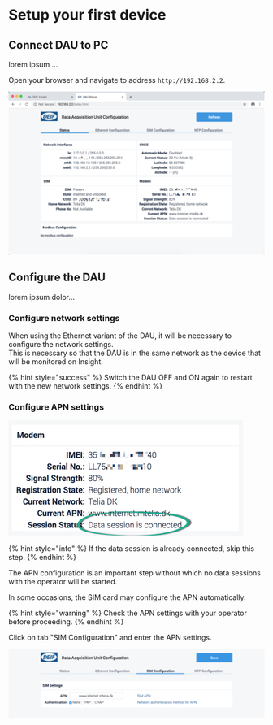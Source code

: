 # Setup your first device

## Connect DAU to PC

lorem ipsum ...

Open your browser and navigate to address `http://192.168.2.2`.

![After connection is established, the result should look similar to this.](../.gitbook/assets/image%20%281%29.png)

## Configure the DAU

lorem ipsum dolor...

### Configure network settings

When using the Ethernet variant of the DAU, it will be necessary to configure the network settings.  
This is necessary so that the DAU is in the same network as the device that will be monitored on Insight.



{% hint style="success" %}
Switch the DAU OFF and ON again to restart with the new network settings.
{% endhint %}

### Configure APN settings

![](../.gitbook/assets/image%20%283%29.png)

{% hint style="info" %}
If the data session is already connected, skip this step.
{% endhint %}

The APN configuration is an important step without which no data sessions with the operator will be started.

In some occasions, the SIM card may configure the APN automatically.

{% hint style="warning" %}
Check the APN settings with your operator before proceeding.
{% endhint %}

Click on tab "SIM Configuration" and enter the APN settings.

![](../.gitbook/assets/dau_config_provider.png)



